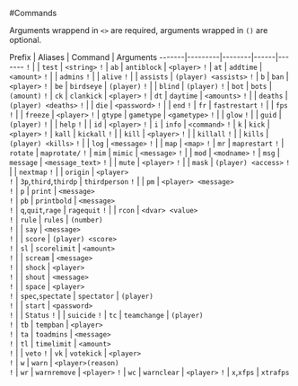 #Commands

Arguments wrappend in `<>` are required, arguments wrapped in `()` are optional.

Prefix | Aliases | Command | Arguments
-------|---------|--------|------|-------
`!` |  | `test` | `<string>`
`!` | `ab` | `antiblock` | `<player>` 
`!` | `at` | `addtime` | `<amount>` 
`!` |  | `admins`
`!` |  | `alive`
`!` |  | `assists` | `(player) <assists>` 
`!` | `b` | `ban` | `<player>` 
`!` | `be` | `birdseye` | `(player)` 
`!` |  | `blind` | `(player)` 
`!` | `bot` | `bots` | `(amount)` 
`!` | `ck` | `clankick` | `<player>` 
`!` | `dt` | `daytime` | `<amounts>` 
`!` |  | `deaths` | `(player) <deaths>` 
`!` |  | `die` | `<password>` 
`!` |  | `end`
`!` | `fr` | `fastrestart`
`!` |  | `fps`
`!` |  | `freeze` | `<player>` 
`!` | `gtype` | `gametype` | `<gametype>` 
`!` |  | `glow`
`!` |  | `guid` | `(player)` 
`!` |  | `help`
`!` |  | `id` | `<player>` 
`!` | `i` | `info` | `<command>` 
`!` | `k` | `kick` | `<player>` 
`!` | `kall` | `kickall`
`!` |  | `kill` | `<player>` 
`!` |  | `killall`
`!` |  | `kills` | `(player) <kills>` 
`!` |  | `log` | `<message>` 
`!` |  | `map` | `<map>` 
`!` | `mr` | `maprestart`
`!` | `rotate` | `maprotate/`
`!` | `mim` | `mimic` | `<message>` 
`!` |  | `mod` | `<modname>` 
`!` | `msg` | `message` | `<message_text>` 
`!` |  | `mute` | `<player>` 
`!` |  | `mask` | `(player) <access>` 
`!` |  | `nextmap`
`!` |  | `origin` | `<player>`  
`!` | `3p`,`third`,`thirdp` | `thirdperson` 
`!` |  | `pm` | `<player> <message>`  
`!` | `p` | `print` | `<message>`  
`!` | `pb` | `printbold` | `<message>`  
`!` | `q`,`quit`,`rage` | `ragequit` 
`!` |  | `rcon` | `<dvar> <value>`  
`!` | `rule` | `rules` | `(number)`  
`!` |  | `say` | `<message>`  
`!` |  | `score` | `(player) <score>`  
`!` | `sl` | `scorelimit` | `<amount>`  
`!` |  | `scream` | `<message>`  
`!` |  | `shock` | `<player>`  
`!` |  | `shout` | `<message>`  
`!` |  | `space` | `<player>`  
`!` | `spec`,`spectate` | `spectator` | `(player)`  
`!` |  | `start` | `<password>`  
`!` |  | `Status` 
`!` |  | `suicide` 
`!` | `tc` | `teamchange` | `(player)`  
`!` | `tb` | `tempban` | `<player>`  
`!` | `ta` | `toadmins` | `<message>`  
`!` | `tl` | `timelimit` | `<amount>`  
`!` |  | `veto` 
`!` | `vk` | `votekick` | `<player>`  
`!` | `w` | `warn` | `<player>(reason)`  
`!` | `wr` | `warnremove` | `<player>` 
`!` | `wc` | `warnclear` | `<player>` 
`!` | `x`,`xfps` | `xtrafps`
